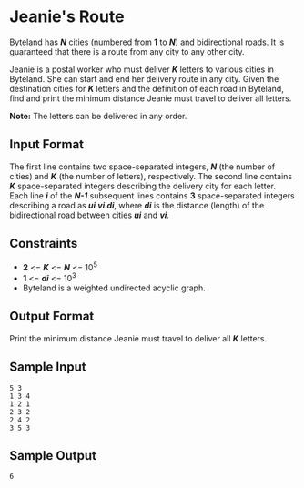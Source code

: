 # Jeanie's Route

Byteland has **_N_** cities (numbered from **1** to **_N_**) and bidirectional roads. It is guaranteed that there is a route from any city to any other city.

Jeanie is a postal worker who must deliver **_K_** letters to various cities in Byteland. She can start and end her delivery route in any city. Given the destination cities for **_K_** letters and the definition of each road in Byteland, find and print the minimum distance Jeanie must travel to deliver all letters.

**Note:** The letters can be delivered in any order.

## Input Format

The first line contains two space-separated integers, **_N_** (the number of cities) and **_K_** (the number of letters), respectively.
The second line contains **_K_** space-separated integers describing the delivery city for each letter.
Each line **_i_** of the **_N-1_** subsequent lines contains **3** space-separated integers describing a road as **_ui_** **_vi_** **_di_**, where **_di_** is the distance (length) of the bidirectional road between cities **_ui_** and **_vi_**.

## Constraints
* **2** <= **_K_** <= **_N_** <= 10<sup>5</sup>
* **1** <= **_di_** <= 10<sup>3</sup>
* Byteland is a weighted undirected acyclic graph.

## Output Format

Print the minimum distance Jeanie must travel to deliver all **_K_** letters.

## Sample Input
```
5 3
1 3 4
1 2 1
2 3 2
2 4 2
3 5 3
```

## Sample Output
```
6
```
